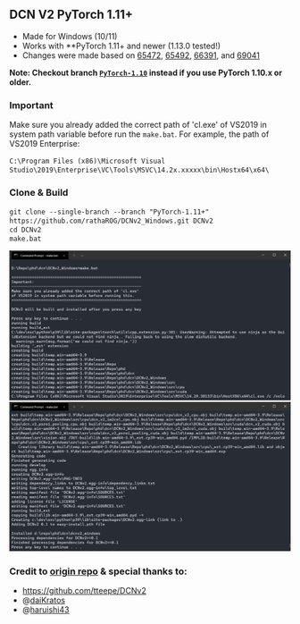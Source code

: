 ## DCN V2 PyTorch 1.11+

- Made for Windows (10/11) 
- Works with **PyTorch 1.11+ and newer (1.13.0 tested!)
- Changes were made based on [65472](https://github.com/pytorch/pytorch/pull/65472), [65492](https://github.com/pytorch/pytorch/pull/65492), [66391](https://github.com/pytorch/pytorch/pull/66391), and [69041](https://github.com/pytorch/pytorch/pull/69041)

**Note: Checkout branch [`PyTorch-1.10`](https://github.com/rathaROG/DCNv2_Windows/tree/PyTorch-1.10) instead if you use PyTorch 1.10.x or older.**


### Important

Make sure you already added the correct path of 'cl.exe' of VS2019 in system path variable before run the `make.bat`. For example, the path of VS2019 Enterprise: 
```
C:\Program Files (x86)\Microsoft Visual Studio\2019\Enterprise\VC\Tools\MSVC\14.2x.xxxxx\bin\Hostx64\x64\
```

### Clone & Build
```
git clone --single-branch --branch "PyTorch-1.11+" https://github.com/rathaROG/DCNv2_Windows.git DCNv2
cd DCNv2
make.bat
```
<img src="https://raw.githubusercontent.com/rathaROG/screenshot/master/DCNv2_Windows/dcn_01_win11.png" width="750"/>
<img src="https://raw.githubusercontent.com/rathaROG/screenshot/master/DCNv2_Windows/dcn_02_win11.png" width="750"/>

### Credit to [origin repo](https://github.com/CharlesShang/DCNv2) & special thanks to:
- https://github.com/tteepe/DCNv2
- @[daiKratos](https://github.com/daiKratos)
- @[haruishi43](https://github.com/haruishi43)

